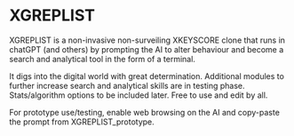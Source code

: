 # XGREPLIST
XGREPLIST is a non-invasive non-surveiling XKEYSCORE clone that runs in chatGPT (and others) by prompting the AI to alter behaviour and become a search and analytical tool in the form of a terminal. 

It digs into the digital world with great determination. Additional modules to further increase search and analytical skills are in testing phase. Stats/algorithm options to be included later. Free to use and edit by all.

For prototype use/testing, enable web browsing on the AI and copy-paste the prompt from XGREPLIST_prototype.
